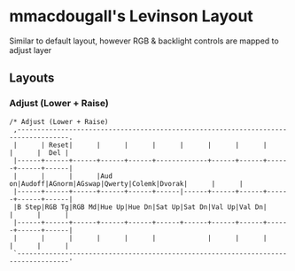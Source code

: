 mmacdougall's Levinson Layout
============================

Similar to default layout, however RGB & backlight controls are mapped to adjust layer

## Layouts

### Adjust (Lower + Raise)

```
/* Adjust (Lower + Raise)
 ,-----------------------------------------------------------------------------------.
 |      | Reset|      |      |      |      |      |      |      |      |      |  Del |
 |------+------+------+------+------+-------------+------+------+------+------+------|
 |      |      |      |Aud on|Audoff|AGnorm|AGswap|Qwerty|Colemk|Dvorak|      |      |
 |------+------+------+------+------+------|------+------+------+------+------+------|
 |B Step|RGB Tg|RGB Md|Hue Up|Hue Dn|Sat Up|Sat Dn|Val Up|Val Dn|      |      |      |
 |------+------+------+------+------+------+------+------+------+------+------+------|
 |      |      |      |      |      |             |      |      |      |      |      |
 `-----------------------------------------------------------------------------------' 
```
